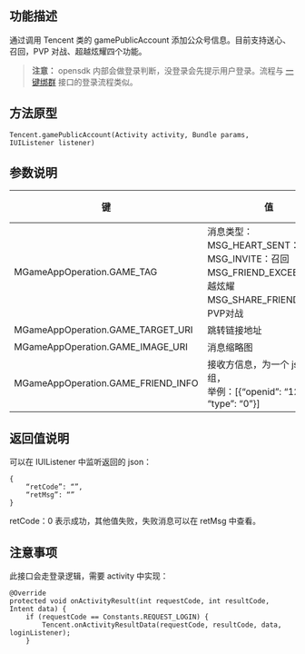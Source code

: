 ## 功能描述
通过调用 Tencent 类的 gamePublicAccount 添加公众号信息。目前支持送心、召回，PVP 对战、超越炫耀四个功能。
>**注意：**
>opensdk 内部会做登录判断，没登录会先提示用户登录。流程与 [一键绑群](/document/product/630/11875) 接口的登录流程类似。

## 方法原型
`Tencent.gamePublicAccount(Activity activity, Bundle params, IUIListener listener)`

## 参数说明


| 键 | 值 | 必须 |
|---------|---------|---------|
|MGameAppOperation.GAME_TAG | 消息类型：<br>MSG_HEART_SENT：送心<br>MSG_INVITE：召回<br>MSG_FRIEND_EXCEED：超越炫耀<br>MSG_SHARE_FRIEND_PVP：PVP对战 | 是 |
| MGameAppOperation.GAME_TARGET_URI| 跳转链接地址 | 是 |
| MGameAppOperation.GAME_IMAGE_URI | 消息缩略图 | 是 |
| MGameAppOperation.GAME_FRIEND_INFO | 接收方信息，为一个 json 数组，<br>举例：[{“openid”: “123456”, “type”: “0”}] | 是 |

## 返回值说明

可以在 IUIListener 中监听返回的 json：
```
{
	“retCode”: “”,
	“retMsg”: “”
}
```
retCode：0 表示成功，其他值失败，失败消息可以在 retMsg 中查看。

## 注意事项
此接口会走登录逻辑，需要 activity 中实现：
```
@Override
protected void onActivityResult(int requestCode, int resultCode, Intent data) {
    if (requestCode == Constants.REQUEST_LOGIN) {
        Tencent.onActivityResultData(requestCode, resultCode, data, loginListener);
    }
```
